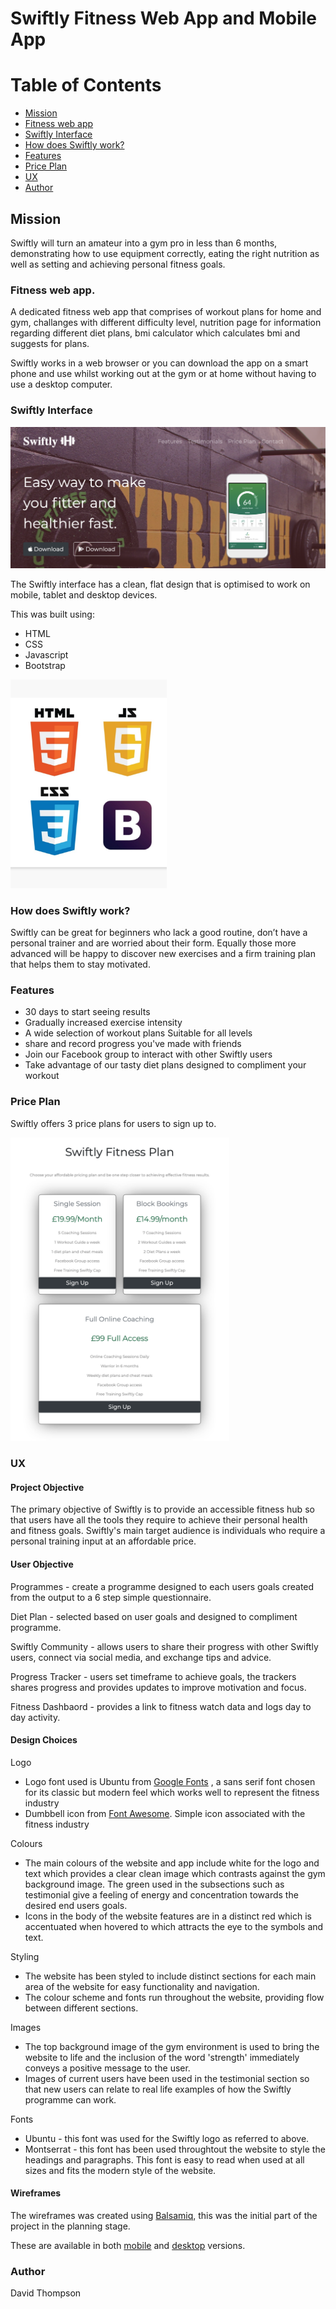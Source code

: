 # Swiftly Fitness Web App and Mobile App

# Table of Contents

* [Mission](#mission)
* [Fitness web app](#fitness-web-app)
* [Swiftly Interface](#swiftly-interface)
* [How does Swiftly work?](#how-does-swiftly-work) 
* [Features](#features)
* [Price Plan](#price-plan)
* [UX](#ux)
* [Author](#author)

## Mission

Swiftly will turn an amateur into a gym pro in less than 6 months, demonstrating how to use equipment correctly, 
eating the right nutrition as well as setting and achieving personal fitness goals.   
 
### Fitness web app. 

A dedicated fitness web app that comprises of workout plans for home and gym, challanges with different difficulty level,
nutrition page for information regarding different diet plans, bmi calculator which calculates bmi and suggests for plans. 

Swiftly works in a web browser or you can download the app on a smart phone and use whilst working out at the gym or at home without having to use a desktop computer.

### Swiftly Interface 

![Swiftly Screenshot](/assets/images/screenshot.png "Swiftly Interface")

The Swiftly interface has a clean, flat design that is optimised to work on mobile, tablet and desktop devices. 

This was built using: 

* HTML 
* CSS
* Javascript 
* Bootstrap 

<img src="/assets/images/html-css.png" width="250px">

### How does Swiftly work?

Swiftly can be great for beginners who lack a good routine, don’t have a personal trainer and are worried about their form.
Equally those more advanced will be happy to discover new exercises and a firm training plan that helps them to stay motivated.

### Features

* 30 days to start seeing results
* Gradually increased exercise intensity
* A wide selection of workout plans Suitable for all levels
* share and record progress you've made with friends 
* Join our Facebook group to interact with other Swiftly users
* Take advantage of our tasty diet plans designed to compliment your workout

### Price Plan

Swiftly offers 3 price plans for users to sign up to.

<img src="/assets/images/price-plan.png" width="350px">

### UX

#### Project Objective

The primary objective of Swiftly is to provide an accessible fitness hub so that users have all the tools they require to achieve their personal health and fitness goals.
Swiftly's main target audience is individuals who require a personal training input at an affordable price.

#### User Objective

Programmes - create a programme designed to each users goals created from the output to a 6 step simple questionnaire.

Diet Plan - selected based on user goals and designed to compliment programme.

Swiftly Community - allows users to share their progress with other Swiftly users, connect via social media, and exchange tips and advice.

Progress Tracker - users set timeframe to achieve goals, the trackers shares progress and provides updates to improve motivation and focus.

Fitness Dashbaord - provides a link to fitness watch data and logs day to day activity.

#### Design Choices

Logo

* Logo font used is Ubuntu from [Google Fonts](https://fonts.google.com/specimen/Ubuntu?selection.family=Ubuntu) , a sans serif font chosen for its classic but modern feel which works well to represent the fitness industry
* Dumbbell icon from [Font Awesome](https://fontawesome.com/icons/dumbbell?style=solid). Simple icon associated with the fitness industry

Colours

* The main colours of the website and app include white for the logo and text which provides a clear clean image which contrasts against the gym background image. The green used in the subsections such as testimonial give a feeling of energy and concentration towards the desired end users goals.
* Icons in the body of the website features are in a distinct red which is accentuated when hovered to which attracts the eye to the symbols and text.

Styling

 * The website has been styled to include distinct sections for each main area of the website for easy functionality and navigation.
 * The colour scheme and fonts run throughout the website, providing flow between different sections.

Images

* The top background image of the gym environment is used to bring the website to life and the inclusion of the word 'strength' immediately conveys a positive message to the user.
* Images of current users have been used in the testimonial section so that new users can relate to real life examples of how the Swiftly programme can work.

Fonts

* Ubuntu - this font was used for the Swiftly logo as referred to above.
* Montserrat - this font has been used throughtout the website to style the headings and paragraphs. This font is easy to read when used at all sizes and fits the modern style of the website.

#### Wireframes 

The wireframes was created using [Balsamiq](https://balsamiq.com/wireframes/desktop/), this was the initial part of the project in the planning stage.

These are available in both [mobile](/assets/Wireframes/swiftly-mobile.pdf) and [desktop](/assets/Wireframes/swiftly-desktop.pdf) versions.

### Author

David Thompson




















